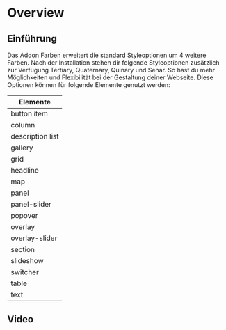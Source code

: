 # Overview

## Einführung

Das Addon Farben erweitert die standard Styleoptionen um 4 weitere Farben. Nach der Installation stehen dir folgende Styleoptionen zusätzlich zur Verfügung Tertiary, Quaternary, Quinary und Senar. So hast du mehr Möglichkeiten und Flexibilität bei der Gestaltung deiner Webseite.
Diese Optionen können für folgende Elemente genutzt werden:

| Elemente         |
|------------------|
| button item      |
| column           |
| description list |
| gallery          |
| grid             |
| headline         |
| map              |
| panel            |
| panel-slider     |
| popover          |
| overlay          |
| overlay-slider   |
| section          |
| slideshow        |
| switcher         |
| table            |
| text             |

## Video
